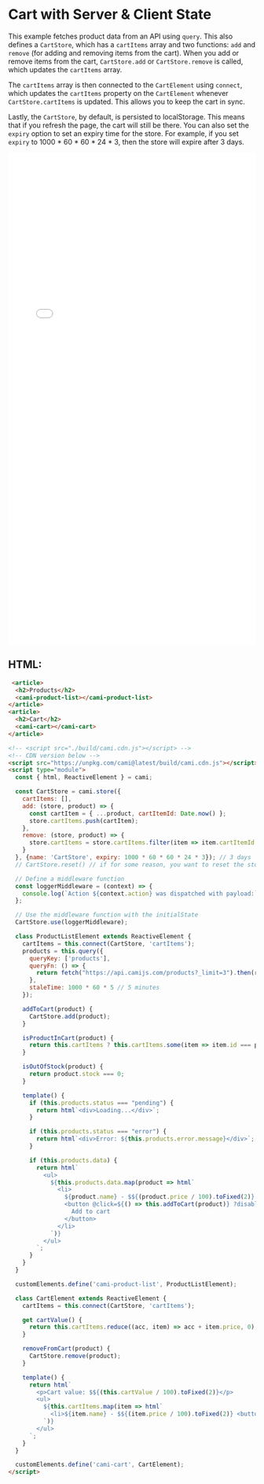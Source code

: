 # Cart with Server & Client State

This example fetches product data from an API using `query`. This also defines a `CartStore`, which has a `cartItems` array and two functions: `add` and `remove` (for adding and removing items from the cart). When you add or remove items from the cart, `CartStore.add` or `CartStore.remove` is called, which updates the `cartItems` array.

The `cartItems` array is then connected to the `CartElement` using `connect`, which updates the `cartItems` property on the `CartElement` whenever `CartStore.cartItems` is updated. This allows you to keep the cart in sync.

Lastly, the `CartStore`, by default, is persisted to localStorage. This means that if you refresh the page, the cart will still be there. You can also set the `expiry` option to set an expiry time for the store. For example, if you set `expiry` to 1000 * 60 * 60 * 24 * 3, then the store will expire after 3 days.

<iframe width="100%" height="1000" src="//jsfiddle.net/kennyfrc12/qjs8c2gb/15/embedded/result/" allowfullscreen="allowfullscreen" allowpaymentrequest frameborder="0"></iframe>

## HTML:

```html
 <article>
  <h2>Products</h2>
  <cami-product-list></cami-product-list>
</article>
<article>
  <h2>Cart</h2>
  <cami-cart></cami-cart>
</article>

<!-- <script src="./build/cami.cdn.js"></script> -->
<!-- CDN version below -->
<script src="https://unpkg.com/cami@latest/build/cami.cdn.js"></script>
<script type="module">
  const { html, ReactiveElement } = cami;

  const CartStore = cami.store({
    cartItems: [],
    add: (store, product) => {
      const cartItem = { ...product, cartItemId: Date.now() };
      store.cartItems.push(cartItem);
    },
    remove: (store, product) => {
      store.cartItems = store.cartItems.filter(item => item.cartItemId !== product.cartItemId);
    }
  }, {name: 'CartStore', expiry: 1000 * 60 * 60 * 24 * 3}); // 3 days
  // CartStore.reset() // if for some reason, you want to reset the store

  // Define a middleware function
  const loggerMiddleware = (context) => {
    console.log(`Action ${context.action} was dispatched with payload:`, context.payload);
  };

  // Use the middleware function with the initialState
  CartStore.use(loggerMiddleware);

  class ProductListElement extends ReactiveElement {
    cartItems = this.connect(CartStore, 'cartItems');
    products = this.query({
      queryKey: ['products'],
      queryFn: () => {
        return fetch("https://api.camijs.com/products?_limit=3").then(res => res.json())
      },
      staleTime: 1000 * 60 * 5 // 5 minutes
    });

    addToCart(product) {
      CartStore.add(product);
    }

    isProductInCart(product) {
      return this.cartItems ? this.cartItems.some(item => item.id === product.id) : false;
    }

    isOutOfStock(product) {
      return product.stock === 0;
    }

    template() {
      if (this.products.status === "pending") {
        return html`<div>Loading...</div>`;
      }

      if (this.products.status === "error") {
        return html`<div>Error: ${this.products.error.message}</div>`;
      }

      if (this.products.data) {
        return html`
          <ul>
            ${this.products.data.map(product => html`
              <li>
                ${product.name} - $${(product.price / 100).toFixed(2)}
                <button @click=${() => this.addToCart(product)} ?disabled=${this.isOutOfStock(product)}>
                  Add to cart
                </button>
              </li>
            `)}
          </ul>
        `;
      }
    }
  }

  customElements.define('cami-product-list', ProductListElement);

  class CartElement extends ReactiveElement {
    cartItems = this.connect(CartStore, 'cartItems');

    get cartValue() {
      return this.cartItems.reduce((acc, item) => acc + item.price, 0);
    }

    removeFromCart(product) {
      CartStore.remove(product);
    }

    template() {
      return html`
        <p>Cart value: $${(this.cartValue / 100).toFixed(2)}</p>
        <ul>
          ${this.cartItems.map(item => html`
            <li>${item.name} - $${(item.price / 100).toFixed(2)} <button @click=${() => this.removeFromCart(item)}>Remove</button></li>
          `)}
        </ul>
      `;
    }
  }

  customElements.define('cami-cart', CartElement);
</script>
```
